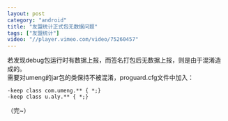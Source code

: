 ```yaml
---
layout: post
category: "android"
title: "友盟统计正式包无数据问题"
tags: ["友盟统计"]
video: "//player.vimeo.com/video/75260457"
---
```

若发现debug包运行时有数据上报，而签名打包后无数据上报，则是由于混淆造成的。  
需要对umeng的jar包的类保持不被混淆，proguard.cfg文件中加入：  

    -keep class com.umeng.** { *;}
    -keep class u.aly.** { *;}


（完~）

